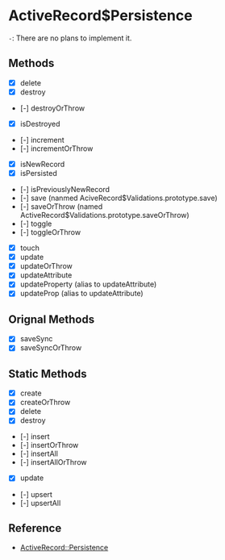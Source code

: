 # ActiveRecord$Persistence

`-`: There are no plans to implement it.

## Methods

- [x] delete
- [x] destroy
- [-] destroyOrThrow
- [x] isDestroyed
- [-] increment
- [-] incrementOrThrow
- [x] isNewRecord
- [x] isPersisted
- [-] isPreviouslyNewRecord
- [-] save (nanmed AciveRecord$Validations.prototype.save)
- [-] saveOrThrow (named ActiveRecord$Validations.prototype.saveOrThrow)
- [-] toggle
- [-] toggleOrThrow
- [x] touch
- [x] update
- [x] updateOrThrow
- [x] updateAttribute
- [x] updateProperty (alias to updateAttribute)
- [x] updateProp (alias to updateAttribute)

## Orignal Methods

- [x] saveSync
- [x] saveSyncOrThrow

## Static Methods

- [x] create
- [x] createOrThrow
- [x] delete
- [x] destroy
- [-] insert
- [-] insertOrThrow
- [-] insertAll
- [-] insertAllOrThrow
- [x] update
- [-] upsert
- [-] upsertAll

## Reference

- [ActiveRecord::Persistence](https://api.rubyonrails.org/classes/ActiveRecord/Persistence.html)
